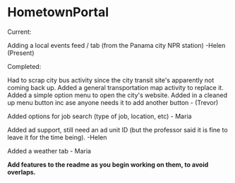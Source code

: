 HometownPortal
==============

Current:

Adding a local events feed / tab (from the Panama city NPR station) -Helen
(Present)


Completed:

Had to scrap city bus activity since the city transit site's apparently not coming back up.
Added a general transportation map activity to replace it.
Added a simple option menu to open the city's website.
Added in a cleaned up menu button inc ase anyone needs it to add another button - (Trevor)

Added options for job search (type of job, location, etc) - Maria

Added ad support, still need an ad unit ID (but the professor said it is fine to leave it for the time being). -Helen

Added a weather tab - Maria


**Add features to the readme as you begin working on them, to avoid overlaps.**

